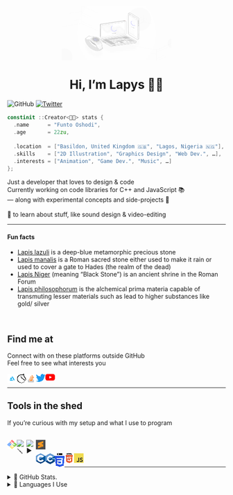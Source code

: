 <img align="center" alt="LapysDev" src="banner/Lapys OS.jpg" style="image-rendering: optimizeQuality; image-rendering: smooth; image-rendering: high-quality; margin-left: 25%; margin-right: 25%; width: 50%"/>

<center> <h1 align="center" center style="
  align-content  : center !important;
  align-items    : center !important;
  display        : block  !important;
  justify-content: center !important;
  left           : auto   !important;
  margin-left    : auto   !important;
  margin-right   : auto   !important;
  right          : auto   !important;
  text-align     : center !important;
  vertical-align : middle !important;
  width          : 100%   !important
"> Hi, I’m Lapys 👋🏾 </h1> </center>

![GitHub](https://img.shields.io/github/followers/LapysDev?color=999999&label=GitHub&logo=github&style=for-the-badge)
[![Twitter](https://img.shields.io/badge/follow-@Lapys_Arts-00AAFF?logo=twitter&style=for-the-badge)](https://twitter.com/intent/follow?original_referer=https%3A%2F%2Fgithub.com%2FLapysDev&screen_name=Lapys_Arts)

```cpp
constinit ::Creator<🤵🏾> stats {
  .name      = "Funto Oshodi",
  .age       = 22zu,

  .location  = ["Basildon, United Kingdom 🇬🇧", "Lagos, Nigeria 🇳🇬"],
  .skills    = ["2D Illustration", "Graphics Design", "Web Dev.", …],
  .interests = ["Animation", "Game Dev.", "Music", …]
};
```
Just a developer that loves to design & code
<br/>
Currently working on code libraries for C++ and JavaScript 📚 <br/>
&mdash; along with experimental concepts and side-projects 🧪 <br/>
<br/>
💙 to learn about stuff, like sound design & video-editing <br/>
<hr/>

<h4> Fun facts </h4>
<ul>  
  <li> <a href="https://en.wikipedia.org/wiki/Lapis_lazuli"        target="_blank" rel="noopener noreferrer">Lapis lazuli</a> is a deep-blue metamorphic precious stone </li>
  <li> <a href="https://en.wikipedia.org/wiki/Lapis_manalis"       target="_blank" rel="noopener noreferrer">Lapis manalis</a> is a Roman sacred stone either used to make it rain or used to cover a gate to Hades (the realm of the dead) </li>
  <li> <a href="https://en.wikipedia.org/wiki/Lapis_Niger"         target="_blank" rel="noopener noreferrer">Lapis Niger</a> (meaning “Black Stone”) is an ancient shrine in the Roman Forum </li>
  <li> <a href="https://en.wikipedia.org/wiki/Philosopher's_stone" target="_blank" rel="noopener noreferrer">Lapis philosophorum</a> is the alchemical prima materia capable of transmuting lesser materials such as lead to higher substances like gold/ silver </li>
</ul>
<br/>

<h2> Find me at </h2>
Connect with on these platforms outside GitHub <br/>
Feel free to see what interests you <br/>

<br/>
<a href="https://www.artstation.com/lapys"                         title="ArtStation">    <img align="left" alt="🎭" src="contacts/artstation.svg"    style="image-rendering: -webkit-crisp-edges; image-rendering: -moz-crisp-edges; image-rendering: crisp-edges; image-rendering: pixelated" width="22px"/> </a>
<a href="https://lichess.org/@/LapysArts"                          title="LiChess">       <img align="left" alt="♟️" src="contacts/lichess.svg"       style="image-rendering: -webkit-crisp-edges; image-rendering: -moz-crisp-edges; image-rendering: crisp-edges; image-rendering: pixelated" width="22px"/> </a>
<a href="https://www.stackoverflow.com/users/7364573/lapys"        title="StackOverflow"> <img align="left" alt="📚" src="contacts/stackoverflow.svg" style="image-rendering: -webkit-crisp-edges; image-rendering: -moz-crisp-edges; image-rendering: crisp-edges; image-rendering: pixelated" width="22px"/> </a>
<a href="https://www.twitter.com/Lapys_Arts"                       title="Twitter">       <img align="left" alt="🐣" src="contacts/twitter.svg"       style="image-rendering: -webkit-crisp-edges; image-rendering: -moz-crisp-edges; image-rendering: crisp-edges; image-rendering: pixelated" width="22px"/> </a>
<a href="https://www.youtube.com/channel/UCaDSL0cTCxuA3EBd94IBHVw" title="YouTube">       <img align="left" alt="🎬" src="contacts/youtube.svg"       style="image-rendering: -webkit-crisp-edges; image-rendering: -moz-crisp-edges; image-rendering: crisp-edges; image-rendering: pixelated" width="22px"/> </a>
<br/>

<hr/>

<h2> Tools in the shed </h2>
If you’re curious with my setup and what I use to program <br/>

<br/>

<a href="https://www.git-scm.com"     title="Git">          <img align="left" alt="🌐" src="tools/git.svg"          style="image-rendering: -webkit-crisp-edges; image-rendering: -moz-crisp-edges; image-rendering: crisp-edges; image-rendering: pixelated" width="22px"/> </a>
<a href="https://www.msys2.org"       title="msys2">        <img align="left" alt="🪛" src="tools/msys2.ico"        style="image-rendering: -webkit-crisp-edges; image-rendering: -moz-crisp-edges; image-rendering: crisp-edges; image-rendering: pixelated" width="22px"/> </a>
<a href="https://www.runjs.app"       title="Run JS">       <img align="left" alt="▶️" src="tools/runjs.ico"        style="image-rendering: -webkit-crisp-edges; image-rendering: -moz-crisp-edges; image-rendering: crisp-edges; image-rendering: pixelated" width="22px"/> </a>
<a href="https://www.sublimetext.com" title="Sublime Text"> <img align="left" alt="📝" src="tools/sublime-text.svg" style="image-rendering: -webkit-crisp-edges; image-rendering: -moz-crisp-edges; image-rendering: crisp-edges; image-rendering: pixelated" width="22px"/> </a>
<br/>

<a href="https://en.wikipedia.org/wiki/C_(programming_language)" title="C">          <img align="left" alt="C"    src="languages/c.svg"          style="image-rendering: -webkit-crisp-edges; image-rendering: -moz-crisp-edges; image-rendering: crisp-edges; image-rendering: pixelated" width="22px"/> </a>
<a href="https://en.wikipedia.org/wiki/C++"                      title="C++">        <img align="left" alt="C++"  src="languages/c++.svg"        style="image-rendering: -webkit-crisp-edges; image-rendering: -moz-crisp-edges; image-rendering: crisp-edges; image-rendering: pixelated" width="22px"/> </a>
<a href="https://en.wikipedia.org/wiki/CSS"                      title="CSS">        <img align="left" alt="CSS"  src="languages/css.svg"        style="image-rendering: -webkit-crisp-edges; image-rendering: -moz-crisp-edges; image-rendering: crisp-edges; image-rendering: pixelated" width="22px"/> </a>
<a href="https://en.wikipedia.org/wiki/HTML"                     title="HTML">       <img align="left" alt="HTML" src="languages/html.svg"       style="image-rendering: -webkit-crisp-edges; image-rendering: -moz-crisp-edges; image-rendering: crisp-edges; image-rendering: pixelated" width="22px"/> </a>
<a href="https://en.wikipedia.org/wiki/JavaScript"               title="JavaScript"> <img align="left" alt="JS"   src="languages/javascript.svg" style="image-rendering: -webkit-crisp-edges; image-rendering: -moz-crisp-edges; image-rendering: crisp-edges; image-rendering: pixelated" width="22px"/> </a>
<br/>

<hr/>

<details>
  <summary> 🌙 GitHub Stats. </summary>

  <br/>
  <img align="left" alt="Lapys' GitHub ranking/ statistics" src="https://github-readme-stats.vercel.app/api?count_private=true&hide=contribs,issues,prs&include_all_commits&custom_title=Statistics&locale=en&show_icons=true&theme=dark&username=LapysDev"/>
  <br clear="all"/>
</details>

<details>
  <summary> 🌙 Languages I Use </summary>

  <br/>
  <img align="left" alt="Lapys' programming languages used on GitHub" src="https://github-readme-stats.vercel.app/api/top-langs/?layout=compact&theme=dark&username=LapysDev"/>
  <br clear="all"/>
</details>
